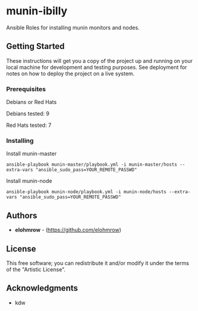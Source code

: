 # munin-ibilly

Ansible Roles for installing munin monitors and nodes.

## Getting Started

These instructions will get you a copy of the project up and running on your local machine for development and testing purposes. See deployment for notes on how to deploy the project on a live system.

### Prerequisites

Debians or Red Hats

Debians tested: 9

Red Hats tested: 7

### Installing

Install munin-master

```
ansible-playbook munin-master/playbook.yml -i munin-master/hosts --extra-vars "ansible_sudo_pass=YOUR_REMOTE_PASSWD"
```

Install munin-node

```
ansible-playbook munin-node/playbook.yml -i munin-node/hosts --extra-vars "ansible_sudo_pass=YOUR_REMOTE_PASSWD"
```

## Authors

* **elohmrow** - (https://github.com/elohmrow)

## License

This free software; you can redistribute it and/or modify it under the terms of the "Artistic License". 

## Acknowledgments

* kdw
